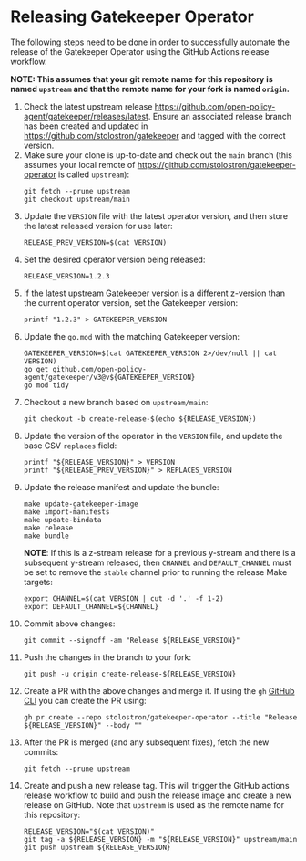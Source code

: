 # Releasing Gatekeeper Operator

The following steps need to be done in order to successfully automate the release of the Gatekeeper Operator using the
GitHub Actions release workflow.

**NOTE: This assumes that your git remote name for this repository is named `upstream` and that the remote name for your
fork is named `origin`.**

1. Check the latest upstream release https://github.com/open-policy-agent/gatekeeper/releases/latest. Ensure an
   associated release branch has been created and updated in https://github.com/stolostron/gatekeeper and tagged with
   the correct version.
2. Make sure your clone is up-to-date and check out the `main` branch (this assumes your local remote of
   https://github.com/stolostron/gatekeeper-operator is called `upstream`):
   ```shell
   git fetch --prune upstream
   git checkout upstream/main
   ```
3. Update the `VERSION` file with the latest operator version, and then store the latest released version for use later:
   ```shell
   RELEASE_PREV_VERSION=$(cat VERSION)
   ```
4. Set the desired operator version being released:
   ```shell
   RELEASE_VERSION=1.2.3
   ```
5. If the latest upstream Gatekeeper version is a different z-version than the current operator version, set the
   Gatekeeper version:
   ```shell
   printf "1.2.3" > GATEKEEPER_VERSION
   ```
6. Update the `go.mod` with the matching Gatekeeper version:
   ```shell
   GATEKEEPER_VERSION=$(cat GATEKEEPER_VERSION 2>/dev/null || cat VERSION)
   go get github.com/open-policy-agent/gatekeeper/v3@v${GATEKEEPER_VERSION}
   go mod tidy
   ```
7. Checkout a new branch based on `upstream/main`:
   ```shell
   git checkout -b create-release-$(echo ${RELEASE_VERSION})
   ```
8. Update the version of the operator in the `VERSION` file, and update the base CSV `replaces` field:
   ```shell
   printf "${RELEASE_VERSION}" > VERSION
   printf "${RELEASE_PREV_VERSION}" > REPLACES_VERSION
   ```
9. Update the release manifest and update the bundle:
   ```shell
   make update-gatekeeper-image
   make import-manifests
   make update-bindata
   make release
   make bundle
   ```
   **NOTE**: If this is a z-stream release for a previous y-stream and there is a subsequent y-stream released, then
   `CHANNEL` and `DEFAULT_CHANNEL` must be set to remove the `stable` channel prior to running the release Make targets:
   ```shell
   export CHANNEL=$(cat VERSION | cut -d '.' -f 1-2)
   export DEFAULT_CHANNEL=${CHANNEL}
   ```
10. Commit above changes:
    ```shell
    git commit --signoff -am "Release ${RELEASE_VERSION}"
    ```
11. Push the changes in the branch to your fork:
    ```shell
    git push -u origin create-release-${RELEASE_VERSION}
    ```
12. Create a PR with the above changes and merge it. If using the `gh` [GitHub CLI](https://cli.github.com/) you can
    create the PR using:
    ```shell
    gh pr create --repo stolostron/gatekeeper-operator --title "Release ${RELEASE_VERSION}" --body ""
    ```
13. After the PR is merged (and any subsequent fixes), fetch the new commits:
    ```shell
    git fetch --prune upstream
    ```
14. Create and push a new release tag. This will trigger the GitHub actions release workflow to build and push the
    release image and create a new release on GitHub. Note that `upstream` is used as the remote name for this
    repository:
    ```shell
    RELEASE_VERSION="$(cat VERSION)"
    git tag -a ${RELEASE_VERSION} -m "${RELEASE_VERSION}" upstream/main
    git push upstream ${RELEASE_VERSION}
    ```
